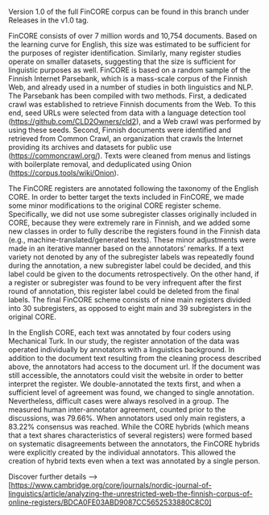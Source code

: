 Version 1.0 of the full FinCORE corpus can be found in this branch under Releases in the v1.0 tag.

FinCORE consists of over 7 million words and 10,754 documents. Based on the learning curve for English, this size was estimated to be sufficient for the purposes of register identification. Similarly, many register studies operate on smaller datasets, suggesting that the size is sufficient for linguistic purposes as well. FinCORE is based on a random sample of the Finnish Internet Parsebank, which is a mass-scale corpus of the Finnish Web, and already used in a number of studies in both linguistics and NLP. The Parsebank has been compiled with two methods. First, a dedicated crawl was established to retrieve Finnish documents from the Web. To this end, seed URLs were selected from data with a language detection tool (https://github.com/CLD2Owners/cld2), and a Web crawl was performed by using these seeds. Second, Finnish documents were identified and retrieved from Common Crawl, an organization that crawls the Internet providing its archives and datasets for public use (https://commoncrawl.org/). Texts were cleaned from menus and listings with boilerplate removal, and deduplicated using Onion (https://corpus.tools/wiki/Onion).

The FinCORE registers are annotated following the taxonomy of the English CORE. In order to better target the texts included in FinCORE, we made some minor modifications to the original CORE register scheme. Specifically, we did not use some subregister classes originally included in CORE, because they were extremely rare in Finnish, and we added some new classes in order to fully describe the registers found in the Finnish data (e.g., machine-translated/generated texts). These minor adjustments were made in an iterative manner based on the annotators’ remarks. If a text variety not denoted by any of the subregister labels was repeatedly found during the annotation, a new subregister label could be decided, and this label could be given to the documents retrospectively. On the other hand, if a register or subregister was found to be very infrequent after the first round of annotation, this register label could be deleted from the final labels. The final FinCORE scheme consists of nine main registers divided into 30 subregisters, as opposed to eight main and 39 subregisters in the original CORE.

In the English CORE, each text was annotated by four coders using Mechanical Turk. In our study, the register annotation of the data was operated individually by annotators with a linguistics background. In addition to the document text resulting from the cleaning process described above, the annotators had access to the document url. If the document was still accessible, the annotators could visit the website in order to better interpret the register. We double-annotated the texts first, and when a sufficient level of agreement was found, we changed to single annotation. Nevertheless, difficult cases were always resolved in a group. The measured human inter-annotator agreement, counted prior to the discussions, was 79.66%. When annotators used only main registers, a 83.22% consensus was reached. While the CORE hybrids (which means that a text shares characteristics of several registers) were formed based on systematic disagreements between the annotators, the FinCORE hybrids were explicitly created by the individual annotators. This allowed the creation of hybrid texts even when a text was annotated by a single person. 

Discover further details --> [https://www.cambridge.org/core/journals/nordic-journal-of-linguistics/article/analyzing-the-unrestricted-web-the-finnish-corpus-of-online-registers/BDCA0FE03ABD9087CC5652533880C8C0]
